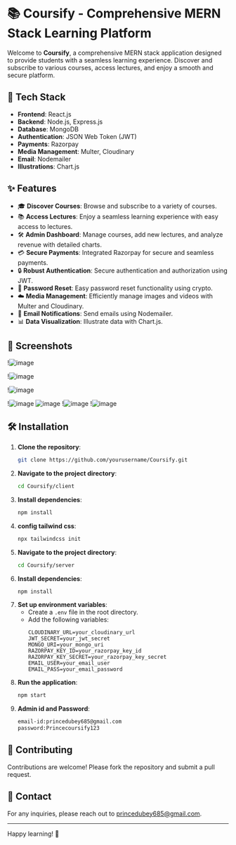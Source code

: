 # 📚 Coursify - Comprehensive MERN Stack Learning Platform

Welcome to **Coursify**, a comprehensive MERN stack application designed to provide students with a seamless learning experience. Discover and subscribe to various courses, access lectures, and enjoy a smooth and secure platform.

## 🚀 Tech Stack

- **Frontend**: React.js
- **Backend**: Node.js, Express.js
- **Database**: MongoDB
- **Authentication**: JSON Web Token (JWT)
- **Payments**: Razorpay
- **Media Management**: Multer, Cloudinary
- **Email**: Nodemailer
- **Illustrations**: Chart.js

## ✨ Features

- 🎓 **Discover Courses**: Browse and subscribe to a variety of courses.
- 📚 **Access Lectures**: Enjoy a seamless learning experience with easy access to lectures.
- 🛠️ **Admin Dashboard**: Manage courses, add new lectures, and analyze revenue with detailed charts.
- 💳 **Secure Payments**: Integrated Razorpay for secure and seamless payments.
- 🔒 **Robust Authentication**: Secure authentication and authorization using JWT.
- 🔄 **Password Reset**: Easy password reset functionality using crypto.
- ☁️ **Media Management**: Efficiently manage images and videos with Multer and Cloudinary.
- 📧 **Email Notifications**: Send emails using Nodemailer.
- 📊 **Data Visualization**: Illustrate data with Chart.js.

## 📸 Screenshots

!![image](https://github.com/user-attachments/assets/cfcd6b73-67de-449a-aef8-de371f23fd3a)

!![image](https://github.com/user-attachments/assets/4240fe41-6d8a-4a35-a0b3-3a426130ff16)

!![image](https://github.com/user-attachments/assets/787595e0-e01f-47af-80d4-64612c783d68)

!![image](https://github.com/user-attachments/assets/b80660b4-184b-4e6b-a64b-9d33f46ad4c0)
![image](https://github.com/user-attachments/assets/de5a0a38-2594-459d-ac15-f3c2e8d4b757)
!![image](https://github.com/user-attachments/assets/009feda9-dbae-4232-afe7-1ea513c22ebc)
!![image](https://github.com/user-attachments/assets/97a755be-9699-4837-b9db-b5545527507a)





## 🛠️ Installation

1. **Clone the repository**:
    ```bash
    git clone https://github.com/yourusername/Coursify.git
    ```
2. **Navigate to the project directory**:
    ```bash
    cd Coursify/client
    ```
3. **Install dependencies**:
    ```bash
    npm install
    ```
4. **config tailwind css**:
    ```bash
    npx tailwindcss init
    ```
5. **Navigate to the project directory**:
    ```bash
    cd Coursify/server
    ```
6. **Install dependencies**:
    ```bash
    npm install
    ```     
7. **Set up environment variables**:
    - Create a `.env` file in the root directory.
    - Add the following variables:
        ```env
        CLOUDINARY_URL=your_cloudinary_url
        JWT_SECRET=your_jwt_secret
        MONGO_URI=your_mongo_uri
        RAZORPAY_KEY_ID=your_razorpay_key_id
        RAZORPAY_KEY_SECRET=your_razorpay_key_secret
        EMAIL_USER=your_email_user
        EMAIL_PASS=your_email_password
        ```
8. **Run the application**:
    ```bash
    npm start
    ```
9. **Admin id and Password**:
    ```bash
    email-id:princedubey685@gmail.com
    password:Princecoursify123
    ```    

## 🤝 Contributing

Contributions are welcome! Please fork the repository and submit a pull request.

## 📧 Contact

For any inquiries, please reach out to princedubey685@gmail.com.

---

Happy learning! 🎉

